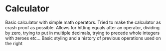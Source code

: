 # Calculator
Basic calculator with simple math operators.
Tried to make the calculator as crash proof as possible.
Allows for hitting equals after an operator, dividing by zero, trying to put in multiple decimals, trying to precede whole integers with zeroes etc...
Basic styling and a history of previous operations used on the right
